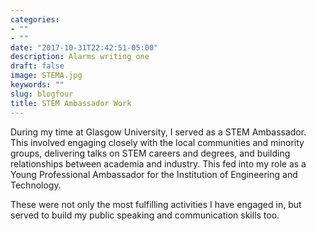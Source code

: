 ```yaml
---
categories:
- ""
- ""
date: "2017-10-31T22:42:51-05:00"
description: Alarms writing one
draft: false
image: STEMA.jpg
keywords: ""
slug: blogfour
title: STEM Ambassador Work
---
```


During my time at Glasgow University, I served as a STEM Ambassador. This involved engaging closely with the local communities and minority groups, delivering talks on STEM careers and degrees, and building relationships between academia and industry. This fed into my role as a Young Professional Ambassador for the Institution of Engineering and Technology. 

These were not only the most fulfilling activities I have engaged in, but served to build my public speaking and communication skills too.